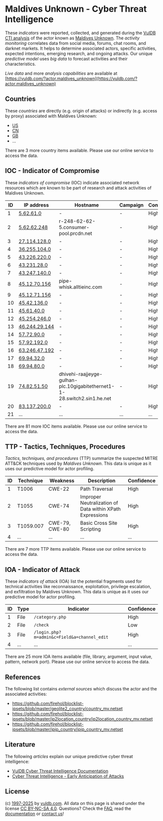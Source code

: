 # Maldives Unknown - Cyber Threat Intelligence

These _indicators_ were reported, collected, and generated during the [VulDB CTI analysis](https://vuldb.com/?kb.cti) of the actor known as [Maldives Unknown](https://vuldb.com/?actor.maldives_unknown). The _activity monitoring_ correlates data from social media, forums, chat rooms, and darknet markets. It helps to determine associated actors, specific activities, expected intentions, emerging research, and ongoing attacks. Our unique _predictive model_ uses _big data_ to forecast activities and their characteristics.

_Live data_ and more _analysis capabilities_ are available at [https://vuldb.com/?actor.maldives_unknown](https://vuldb.com/?actor.maldives_unknown)

## Countries

These _countries_ are directly (e.g. origin of attacks) or indirectly (e.g. access by proxy) associated with Maldives Unknown:

* [US](https://vuldb.com/?country.us)
* [CN](https://vuldb.com/?country.cn)
* [GB](https://vuldb.com/?country.gb)
* ...

There are 3 more country items available. Please use our online service to access the data.

## IOC - Indicator of Compromise

These _indicators of compromise_ (IOC) indicate associated network resources which are known to be part of research and attack activities of Maldives Unknown.

ID | IP address | Hostname | Campaign | Confidence
-- | ---------- | -------- | -------- | ----------
1 | [5.62.61.0](https://vuldb.com/?ip.5.62.61.0) | - | - | High
2 | [5.62.62.248](https://vuldb.com/?ip.5.62.62.248) | r-248-62-62-5.consumer-pool.prcdn.net | - | High
3 | [27.114.128.0](https://vuldb.com/?ip.27.114.128.0) | - | - | High
4 | [36.255.104.0](https://vuldb.com/?ip.36.255.104.0) | - | - | High
5 | [43.226.220.0](https://vuldb.com/?ip.43.226.220.0) | - | - | High
6 | [43.231.28.0](https://vuldb.com/?ip.43.231.28.0) | - | - | High
7 | [43.247.140.0](https://vuldb.com/?ip.43.247.140.0) | - | - | High
8 | [45.12.70.156](https://vuldb.com/?ip.45.12.70.156) | pipe-whisk.alltieinc.com | - | High
9 | [45.12.71.156](https://vuldb.com/?ip.45.12.71.156) | - | - | High
10 | [45.42.136.0](https://vuldb.com/?ip.45.42.136.0) | - | - | High
11 | [45.61.40.0](https://vuldb.com/?ip.45.61.40.0) | - | - | High
12 | [45.254.246.0](https://vuldb.com/?ip.45.254.246.0) | - | - | High
13 | [46.244.29.144](https://vuldb.com/?ip.46.244.29.144) | - | - | High
14 | [57.72.90.0](https://vuldb.com/?ip.57.72.90.0) | - | - | High
15 | [57.92.192.0](https://vuldb.com/?ip.57.92.192.0) | - | - | High
16 | [63.246.47.192](https://vuldb.com/?ip.63.246.47.192) | - | - | High
17 | [69.94.32.0](https://vuldb.com/?ip.69.94.32.0) | - | - | High
18 | [69.94.80.0](https://vuldb.com/?ip.69.94.80.0) | - | - | High
19 | [74.82.51.50](https://vuldb.com/?ip.74.82.51.50) | dhivehi-raajjeyge-gulhan-plc.10gigabitethernet1-1-28.switch2.sin1.he.net | - | High
20 | [83.137.200.0](https://vuldb.com/?ip.83.137.200.0) | - | - | High
21 | ... | ... | ... | ...

There are 81 more IOC items available. Please use our online service to access the data.

## TTP - Tactics, Techniques, Procedures

_Tactics, techniques, and procedures_ (TTP) summarize the suspected MITRE ATT&CK techniques used by _Maldives Unknown_. This data is unique as it uses our predictive model for actor profiling.

ID | Technique | Weakness | Description | Confidence
-- | --------- | -------- | ----------- | ----------
1 | T1006 | CWE-22 | Path Traversal | High
2 | T1055 | CWE-74 | Improper Neutralization of Data within XPath Expressions | High
3 | T1059.007 | CWE-79, CWE-80 | Basic Cross Site Scripting | High
4 | ... | ... | ... | ...

There are 7 more TTP items available. Please use our online service to access the data.

## IOA - Indicator of Attack

These _indicators of attack_ (IOA) list the potential fragments used for technical activities like reconnaissance, exploitation, privilege escalation, and exfiltration by Maldives Unknown. This data is unique as it uses our predictive model for actor profiling.

ID | Type | Indicator | Confidence
-- | ---- | --------- | ----------
1 | File | `/category.php` | High
2 | File | `/check` | Low
3 | File | `/login.php?m=admin&c=Field&a=channel_edit` | High
4 | ... | ... | ...

There are 25 more IOA items available (file, library, argument, input value, pattern, network port). Please use our online service to access the data.

## References

The following list contains _external sources_ which discuss the actor and the associated activities:

* https://github.com/firehol/blocklist-ipsets/blob/master/geolite2_country/country_mv.netset
* https://github.com/firehol/blocklist-ipsets/blob/master/ip2location_country/ip2location_country_mv.netset
* https://github.com/firehol/blocklist-ipsets/blob/master/ipip_country/ipip_country_mv.netset

## Literature

The following _articles_ explain our unique predictive cyber threat intelligence:

* [VulDB Cyber Threat Intelligence Documentation](https://vuldb.com/?kb.cti)
* [Cyber Threat Intelligence - Early Anticipation of Attacks](https://www.scip.ch/en/?labs.20201022)

## License

(c) [1997-2025](https://vuldb.com/?kb.changelog) by [vuldb.com](https://vuldb.com/?kb.about). All data on this page is shared under the license [CC BY-NC-SA 4.0](https://creativecommons.org/licenses/by-nc-sa/4.0/). Questions? Check the [FAQ](https://vuldb.com/?kb.faq), read the [documentation](https://vuldb.com/?kb) or [contact us](https://vuldb.com/?contact)!
